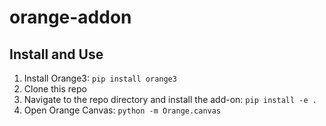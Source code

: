 # orange-addon

## Install and Use

1. Install Orange3: `pip install orange3`
2. Clone this repo
3. Navigate to the repo directory and install the add-on: `pip install -e .`
4. Open Orange Canvas: `python -m Orange.canvas`